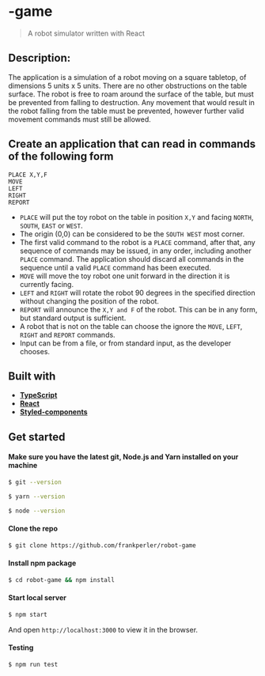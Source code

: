 
-game
===============

> A robot simulator written with React

## Description:
The application is a simulation of a robot moving on a square tabletop, of dimensions 5 units x 5 units. There are no other obstructions on the table surface. The robot is free to roam around the surface of the table, but must be prevented from falling to destruction. Any movement that would result in the robot falling from the table must be prevented, however further valid movement commands must still be allowed.

## Create an application that can read in commands of the following form

```
PLACE X,Y,F
MOVE
LEFT
RIGHT
REPORT
```

- `PLACE` will put the toy robot on the table in position `X,Y` and facing `NORTH`, `SOUTH`, `EAST` or
`WEST`.
- The origin (0,0) can be considered to be the `SOUTH WEST` most corner.
- The first valid command to the robot is a `PLACE` command, after that, any sequence of
commands may be issued, in any order, including another `PLACE` command. The application
should discard all commands in the sequence until a valid `PLACE` command has been
executed.
- `MOVE` will move the toy robot one unit forward in the direction it is currently facing.
- `LEFT` and `RIGHT` will rotate the robot 90 degrees in the specified direction without changing
the position of the robot.
- `REPORT` will announce the `X,Y and F` of the robot. This can be in any form, but standard
output is sufficient.
- A robot that is not on the table can choose the ignore the `MOVE`, `LEFT`, `RIGHT` and `REPORT`
commands.
- Input can be from a file, or from standard input, as the developer chooses.

## Built with

- **[TypeScript](https://www.typescriptlang.org/)**
- **[React](https://reactjs.org/)**
- **[Styled-components](https://www.styledcomponents.com/)**

## Get started

#### Make sure you have the latest git, Node.js and Yarn installed on your machine

```bash
$ git --version

$ yarn --version

$ node --version
```

#### Clone the repo

```bash
$ git clone https://github.com/frankperler/robot-game
```

#### Install npm package

```bash
$ cd robot-game && npm install
```

#### Start local server

```bash
$ npm start
```

And open `http://localhost:3000` to view it in the browser.

#### Testing

```bash
$ npm run test
```
